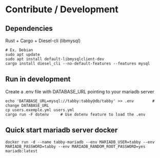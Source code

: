 # Contribute / Development

## Dependencies
Rust + Cargo + Diesel-cli (libmysql)
```
# Ex. Debian
sudo apt update
sudo apt install default-libmysqlclient-dev
cargo install diesel_cli --no-default-features --features mysql
```

## Run in development 
Create a .env file with DATABASE_URL pointing to your mariadb server
```
echo 'DATABASE_URL=mysql://tabby:tabby@db/tabby' >> .env        # change DATABASE_URL 
cp users.exemple.yml users.yml
cargo run -F dotenv     # Use dotenv feature to load the .env
```

## Quick start mariadb server docker
```
docker run -d --name tabby-mariadb --env MARIADB_USER=tabby --env MARIADB_PASSWORD=tabby --env MARIADB_RANDOM_ROOT_PASSWORD=yes  mariadb:latest
```